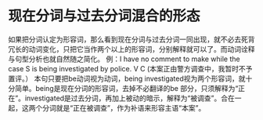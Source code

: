 # 现在分词与过去分词混合的形态

如果把分词认定为形容词，那么看到现在分词与过去分词一同出现，就不必去死背冗长的动词变化，只把它当作两个以上的形容词，分别解释就可以了。而动词诠释与句型分析也就自然随之简化。
例：I have no comment to make while the case
S
is being investigated by police.
V C
(本案正由警方调查中，我暂时不予置评。）
本句只要把be动词视为动词，being investigated视为两个形容词，就十分简单。being是现在分词的形容词，去掉不必翻译的be 部分，只须解释为“正在”。investigated是过去分词，再加上被动的暗示，解释为“被调查”。合在一起，这两个分词就是“正在被调查”，作为补语来形容主语“本案”。